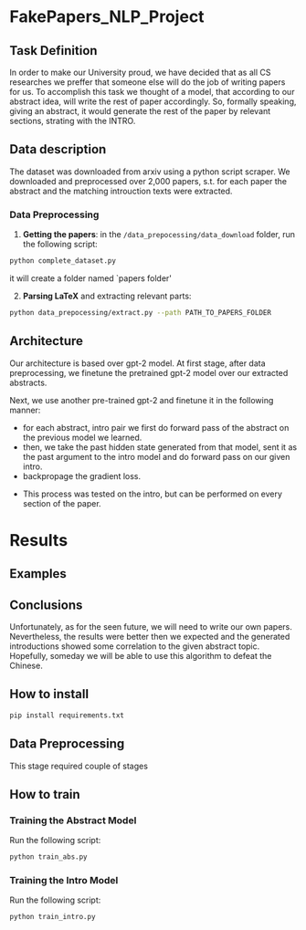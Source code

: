 # FakePapers_NLP_Project

## Task Definition
In order to make our University proud, we have decided that as all CS researches we preffer that someone else will do the job of writing papers for us. To accomplish this task we thought of a model, that according to our abstract idea, will write the rest of paper accordingly. So, formally speaking, giving an abstract, it would generate the rest of the paper by relevant sections, strating with the INTRO.

## Data description
The dataset was downloaded from arxiv using a python script scraper. We downloaded and preprocessed over 2,000 papers, s.t. for each paper the abstract and the matching introuction texts were extracted.

### Data Preprocessing

1. **Getting the papers**: in the `/data_prepocessing/data_download` folder, run the following script:
```bash
python complete_dataset.py
```
it will create a folder named `papers folder'

2. **Parsing LaTeX** and extracting relevant parts: 
```bash
python data_prepocessing/extract.py --path PATH_TO_PAPERS_FOLDER
```

## Architecture
Our architecture is based over gpt-2 model. At first stage, after data preprocessing, we finetune the pretrained gpt-2 model over our extracted abstracts.

Next, we use another pre-trained gpt-2 and finetune it in the following manner:
- for each abstract, intro pair we first do forward pass of the abstract on the previous model we learned.
- then, we take the past hidden state generated from that model, sent it as the past argument to the intro model and do forward pass on our given intro.
- backpropage the gradient loss.

* This process was tested on the intro, but can be performed on every section of the paper.



# Results

## Examples

## Conclusions

Unfortunately, as for the seen future, we will need to write our own papers. Nevertheless, the results were better then we expected and the generated introductions showed some correlation to the given abstract topic. Hopefully, someday we will be able to use this algorithm to defeat the Chinese.

## How to install

```bash 
pip install requirements.txt 
```

## Data Preprocessing

This stage required couple of stages 

## How to train

### Training the Abstract Model 
Run the following script:

```bash
python train_abs.py
```
### Training the Intro Model
Run the following script:

```bash
python train_intro.py
```
